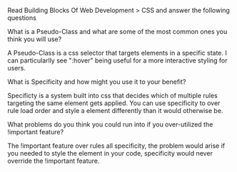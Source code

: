 Read Building Blocks Of Web Development > CSS and answer the following questions

What is a Pseudo-Class and what are some of the most common ones you think you will use?

A Pseudo-Class is a css selector that targets elements in a specific state. I can particularlly see ":hover" being useful for a more interactive styling for users. 

What is Specificity and how might you use it to your benefit?

Specificty is a system built into css that decides which of multiple rules targeting the same element gets applied.  You can use specificity to over rule load order and style a element differently than it would otherwise be.

What problems do you think you could run into if you over-utilized the !important feature?

The !important feature over rules all specificity, the problem would arise if you needed to style the element in your code, specificity would never override the !important feature.


